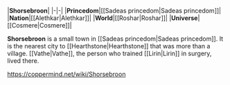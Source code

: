 |**Shorsebroon**|
|-|-|
|**Princedom**|[[Sadeas princedom\|Sadeas princedom]]|
|**Nation**|[[Alethkar\|Alethkar]]|
|**World**|[[Roshar\|Roshar]]|
|**Universe**|[[Cosmere\|Cosmere]]|

**Shorsebroon** is a small town in [[Sadeas princedom\|Sadeas princedom]]. It is the nearest city to [[Hearthstone\|Hearthstone]] that was more than a village.
[[Vathe\|Vathe]], the person who trained [[Lirin\|Lirin]] in surgery, lived there.



https://coppermind.net/wiki/Shorsebroon